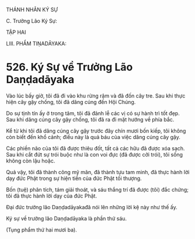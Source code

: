 THÁNH NHÂN KÝ SỰ

C. Trưởng Lão Ký Sự:

TẬP HAI

LIII. PHẨM TIṆADĀYAKA:

# 526. Ký Sự về Trưởng Lão Daṇḍadāyaka

Vào lúc bấy giờ, tôi đã đi vào khu rừng rậm và đã đốn cây tre. Sau khi thực hiện cây gậy chống, tôi đã dâng cúng đến Hội Chúng.

Do sự tịnh tín ấy ở trong tâm, tôi đã đảnh lễ các vị có sự hành trì tốt đẹp. Sau khi dâng cúng cây gậy chống, tôi đã ra đi mặt hướng về phía bắc.

Kể từ khi tôi đã dâng cúng cây gậy trước đây chín mươi bốn kiếp, tôi không còn biết đến khổ cảnh; điều này là quả báu của việc dâng cúng cây gậy.

Các phiền não của tôi đã được thiêu đốt, tất cả các hữu đã được xóa sạch. Sau khi cắt đứt sự trói buộc như là con voi đực (đã được cởi trói), tôi sống không còn lậu hoặc.

Quả vậy, tôi đã thành công mỹ mãn, đã thành tựu tam minh, đã thực hành lời dạy đức Phật trong sự hiện tiền của đức Phật tối thượng.

Bốn (tuệ) phân tích, tám giải thoát, và sáu thắng trí đã được (tôi) đắc chứng; tôi đã thực hành lời dạy của đức Phật.

Đại đức trưởng lão Daṇḍadāyakađã nói lên những lời kệ này như thế ấy.

Ký sự về trưởng lão Daṇḍadāyaka là phần thứ sáu.

(Tụng phẩm thứ hai mươi ba).
